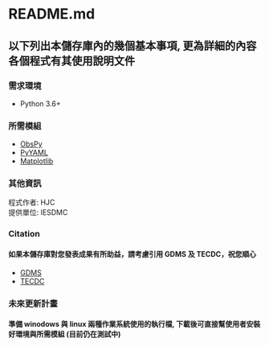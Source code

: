 # README.md

## 以下列出本儲存庫內的幾個基本事項, 更為詳細的內容各個程式有其使用說明文件

### 需求環境
- Python 3.6+

### 所需模組
- [ObsPy](https://github.com/obspy/obspy)
- [PyYAML](https://github.com/yaml/pyyaml)
- [Matplotlib](https://github.com/matplotlib/matplotlib)

### 其他資訊
程式作者: HJC  
提供單位: IESDMC

### Citation
#### 如果本儲存庫對您發表成果有所助益，請考慮引用 GDMS 及 TECDC，祝您順心
- [GDMS](https://doi.org/10.7914/SN/T5)
- [TECDC](https://tec.earth.sinica.edu.tw/publication/newsletter/html/202206/36_03.html)

### 未來更新計畫
#### 準備 winodows 與 linux 兩種作業系統使用的執行檔, 下載後可直接幫使用者安裝好環境與所需模組 (目前仍在測試中)
